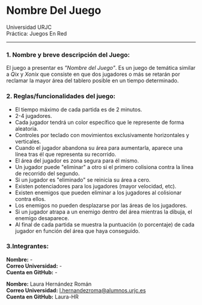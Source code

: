 # Nombre Del Juego
Universidad URJC  
Práctica: Juegos En Red
____

### 1. Nombre y breve descripción del Juego:
El juego a presentar es *"Nombre del Juego"*. Es un juego de temática similar a *Qix* y *Xonix* que consiste en que dos jugadores o más se retarán por reclamar la mayor área del tablero posible en un tiempo determinado.

### 2. Reglas/funcionalidades del juego:
  * El tiempo máximo de cada partida es de 2 minutos.
  * 2-4 jugadores.
  * Cada jugador tendrá un color específico que le represente de forma aleatoria.
  * Controles por teclado con movimientos exclusivamente horizontales y verticales.
  * Cuando el jugador abandona su área para aumentarla, aparece una línea tras él que representa su recorrido.
  * El área del jugador es zona segura para él mismo.
  * Un jugador puede "eliminar" a otro si el primero colisiona contra la línea de recorrido del segundo.
  * Si un jugador es "eliminado" se reinicia su área a cero.
  * Existen potenciadores para los jugadores (mayor velocidad, etc).
  * Existen enemigos que pueden eliminar a los jugadores al colisionar contra ellos.
  * Los enemigos no pueden desplazarse por las áreas de los jugadores.
  * Si un jugador atrapa a un enemigo dentro del área mientras la dibuja, el enemigo desaparece.
  * Al final de cada partida se muestra la puntuación (o porcentaje) de cada jugador en función del área que haya conseguido.

### 3.Integrantes:
**Nombre:** -  
**Correo Universidad:** -  
**Cuenta en GitHub:** -  

**Nombre:** Laura Hernández Román  
**Correo Universidad:** l.hernandezroma@alumnos.urjc.es  
**Cuenta en GitHub:** Laura-HR  

